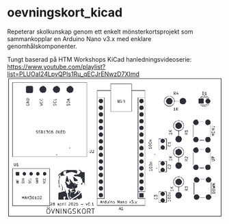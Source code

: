 # oevningskort_kicad
Repeterar skolkunskap genom ett enkelt mönsterkortsprojekt som sammankopplar en Arduino Nano v3.x med enklare genomhålskomponenter.

Tungt baserad på HTM Workshops KiCad hanledningsvideoserie: https://www.youtube.com/playlist?list=PLUOaI24LpvQPls1Ru_qECJrENwzD7XImd
![Bild som representerar en förhandsvisning av mönsterkortet från PCB-tillverkaren Aislers mönsterkortsbyggare.](./oevningskort_aisler.png)
